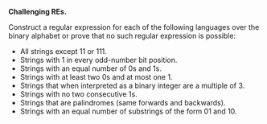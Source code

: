 **Challenging REs.** 

Construct a regular expression for each of the following languages over the binary alphabet or prove that no such regular expression is possible:

* All strings except 11 or 111.
* Strings with 1 in every odd-number bit position.
* Strings with an equal number of 0s and 1s.
* Strings with at least two 0s and at most one 1.
* Strings that when interpreted as a binary integer are a multiple of 3.
* Strings with no two consecutive 1s.
* Strings that are palindromes (same forwards and backwards).
* Strings with an equal number of substrings of the form 01 and 10.
